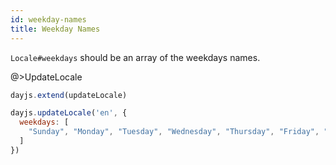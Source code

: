 ```yaml
---
id: weekday-names
title: Weekday Names
---
```


`Locale#weekdays` should be an array of the weekdays names.

@>UpdateLocale

```js
dayjs.extend(updateLocale)

dayjs.updateLocale('en', {
  weekdays: [
    "Sunday", "Monday", "Tuesday", "Wednesday", "Thursday", "Friday", "Saturday"
  ]
})
```

